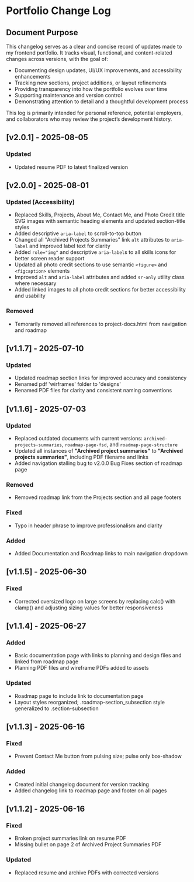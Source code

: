 # Portfolio Change Log

## Document Purpose

This changelog serves as a clear and concise record of updates made to my frontend portfolio. It tracks visual, functional, and content-related changes across versions, with the goal of:

- Documenting design updates, UI/UX improvements, and accessibility enhancements
- Tracking new sections, project additions, or layout refinements
- Providing transparency into how the portfolio evolves over time
- Supporting maintenance and version control
- Demonstrating attention to detail and a thoughtful development process

This log is primarily intended for personal reference, potential employers, and collaborators who may review the project’s development history.

## [v2.0.1] - 2025-08-05

### Updated

- Updated resume PDF to latest finalized version

## [v2.0.0] - 2025-08-01

### Updated (Accessibility)

- Replaced Skills, Projects, About Me, Contact Me, and Photo Credit title SVG images with semantic heading elements and updated section-title styles
- Added descriptive `aria-label` to scroll-to-top button
- Changed all "Archived Projects Summaries" link `alt` attributes to `aria-label` and improved label text for clarity
- Added `role="img"` and descriptive `aria-label`s to all skills icons for better screen reader support
- Updated all photo credit sections to use semantic `<figure>` and `<figcaption>` elements
- Improved `alt` and `aria-label` attributes and added `sr-only` utility class where necessary
- Added linked images to all photo credit sections for better accessibility and usability

### Removed

- Temorarily removed all references to project-docs.html from navigation and roadmap

## [v1.1.7] - 2025-07-10

### Updated

- Updated roadmap section links for improved accuracy and consistency
- Renamed pdf 'wirframes' folder to 'designs'
- Renamed PDF files for clarity and consistent naming conventions

## [v1.1.6] - 2025-07-03

### Updated

- Replaced outdated documents with current versions: `archived-projects-summaries`, `roadmap-page-fsd`, and `roadmap-page-structure`
- Updated all instances of **"Archived project summaries"** to **"Archived projects summaries"**, including PDF filename and links
- Added navigation stalling bug to v2.0.0 Bug Fixes section of roadmap page

### Removed

- Removed roadmap link from the Projects section and all page footers

### Fixed

- Typo in header phrase to improve professionalism and clarity

### Added

- Added Documentation and Roadmap links to main navigation dropdown

## [v1.1.5] - 2025-06-30

### Fixed

- Corrected oversized logo on large screens by replacing calc() with clamp() and adjusting sizing values for better responsiveness

## [v1.1.4] - 2025-06-27

### Added

- Basic documentation page with links to planning and design files and linked from roadmap page
- Planning PDF files and wireframe PDFs added to assets

### Updated

- Roadmap page to include link to documentation page
- Layout styles reorganized; .roadmap-section_subsection style generalized to .section-subsection

## [v1.1.3] - 2025-06-16

### Fixed

- Prevent Contact Me button from pulsing size; pulse only box-shadow

### Added

- Created initial changelog document for version tracking
- Added changelog link to roadmap page and footer on all pages

## [v1.1.2] - 2025-06-16

### Fixed

- Broken project summaries link on resume PDF
- Missing bullet on page 2 of Archived Project Summaries PDF

### Updated

- Replaced resume and archive PDFs with corrected versions
